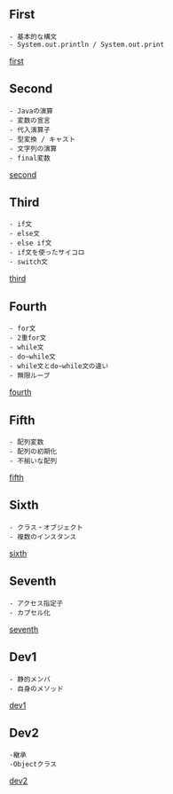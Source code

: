 ## First
    - 基本的な構文
    - System.out.println / System.out.print
[first](https://github.com/hibikon/java-specification/tree/main/src/first)
<br>

## Second

    - Javaの演算
    - 変数の宣言
    - 代入演算子
    - 型変換 / キャスト
    - 文字列の演算
    - final変数
[second](https://github.com/hibikon/java-specification/tree/main/src/second)
<br>

## Third

    - if文
    - else文
    - else if文
    - if文を使ったサイコロ
    - switch文
[third](https://github.com/hibikon/java-specification/tree/main/src/Third)
<br>

## Fourth

    - for文
    - 2重for文
    - while文
    - do~while文
    - while文とdo~while文の違い
    - 無限ループ
[fourth](https://github.com/hibikon/java-specification/tree/main/src/fourth)
<br>

## Fifth

    - 配列変数
    - 配列の初期化
    - 不揃いな配列
[fifth](https://github.com/hibikon/java-specification/tree/main/src/fifth)
<br>

## Sixth

    - クラス・オブジェクト
    - 複数のインスタンス
[sixth](https://github.com/hibikon/java-specification/tree/main/src/sixth)
<br>

## Seventh

    - アクセス指定子
    - カプセル化
[seventh](https://github.com/hibikon/java-specification/tree/main/src/seventh)
<br>

## Dev1

    - 静的メンバ
    - 自身のメソッド
[dev1](https://github.com/hibikon/java-specification/tree/main/src/dev1)
<br>

## Dev2

    -継承
    -Objectクラス
[dev2](https://github.com/hibikon/java-specification/tree/main/src/dev2)
<br>





